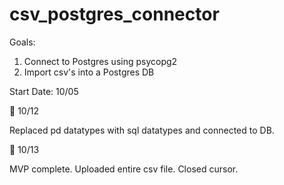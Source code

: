 # csv_postgres_connector

Goals:

1. Connect to Postgres using psycopg2
2. Import csv's into a Postgres DB

Start Date: 10/05

🐢 10/12

Replaced pd datatypes with sql datatypes and connected to DB.

🐢 10/13

MVP complete. Uploaded entire csv file. Closed cursor.
